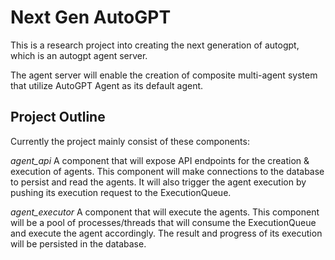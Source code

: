 # Next Gen AutoGPT 

This is a research project into creating the next generation of autogpt, which is an autogpt agent server.

The agent server will enable the creation of composite multi-agent system that utilize AutoGPT Agent as its default agent.


## Project Outline

Currently the project mainly consist of these components:

*agent_api*
A component that will expose API endpoints for the creation & execution of agents.
This component will make connections to the database to persist and read the agents.
It will also trigger the agent execution by pushing its execution request to the ExecutionQueue.

*agent_executor*
A component that will execute the agents.
This component will be a pool of processes/threads that will consume the ExecutionQueue and execute the agent accordingly. 
The result and progress of its execution will be persisted in the database.
